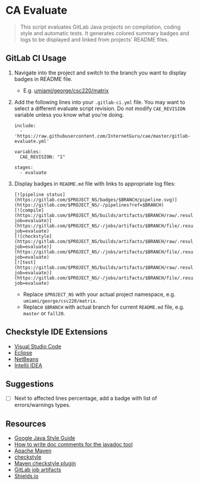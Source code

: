 
# CA Evaluate

> This script evaluates GitLab Java projects on compilation, coding style and automatic tests. It generates colored summary badges and logs to be displayed and linked from projects' README files.

## GitLab CI Usage

1. Navigate into the project and switch to the branch you want to display badges in README file.

   - E.g. [umiami/george/csc220/matrix](https://gitlab.com/umiami/george/csc220/matrix)

1. Add the following lines into your `.gitlab-ci.yml` file. You may want to select a different evaluate script revision. Do not modify `CAE_REVISION` variable unless you know what you're doing.

   ```
   include:
     - 'https://raw.githubusercontent.com/InternetGuru/cae/master/gitlab-evaluate.yml'

   variables:
     CAE_REVISION: "1"

   stages:
     - evaluate
   ```

1. Display badges in `README.md` file with links to appropriate log files:

   ```
   [![pipeline status](https://gitlab.com/$PROJECT_NS/badges/$BRANCH/pipeline.svg)](https://gitlab.com/$PROJECT_NS/-/pipelines?ref=$BRANCH)
   [![compile](https://gitlab.com/$PROJECT_NS/builds/artifacts/$BRANCH/raw/.results/compile.svg?job=evaluate)](https://gitlab.com/$PROJECT_NS/-/jobs/artifacts/$BRANCH/file/.results/compile.log?job=evaluate)
   [![checkstyle](https://gitlab.com/$PROJECT_NS/builds/artifacts/$BRANCH/raw/.results/checkstyle.svg?job=evaluate)](https://gitlab.com/$PROJECT_NS/-/jobs/artifacts/$BRANCH/file/.results/checkstyle.log?job=evaluate)
   [![test](https://gitlab.com/$PROJECT_NS/builds/artifacts/$BRANCH/raw/.results/test.svg?job=evaluate)](https://gitlab.com/$PROJECT_NS/-/jobs/artifacts/$BRANCH/file/.results/test.log?job=evaluate)
   ```

   - Replace `$PROJECT_NS` with your actual project namespace, e.g. `umiami/george/csc220/matrix`.
   - Replace `$BRANCH` with actual branch for current `README.md` file, e.g. `master` or `fall20`.

## Checkstyle IDE Extensions

- [Visual Studio Code](https://marketplace.visualstudio.com/items?itemName=shengchen.vscode-checkstyle)
- [Eclipse](https://checkstyle.org/eclipse-cs/#!/)
- [NetBeans](https://checkstyle.org/netbeans.html)
- [Intellij IDEA](https://checkstyle.org/idea.html)

## Suggestions

- [ ] Next to affected lines percentage, add a badge with list of errors/warnings types.

## Resources

- [Google Java Style Guide](https://google.github.io/styleguide/javaguide.html)
- [How to write doc comments for the javadoc tool](https://www.oracle.com/technical-resources/articles/java/javadoc-tool.html)
- [Apache Maven](https://maven.apache.org/)
- [checkstyle](https://checkstyle.sourceforge.io/)
- [Maven checkstyle plugin](https://maven.apache.org/plugins/maven-checkstyle-plugin/)
- [GitLab job artifacts](https://docs.gitlab.com/ee/ci/pipelines/job_artifacts.html)
- [Shields.io](https://shields.io/)
